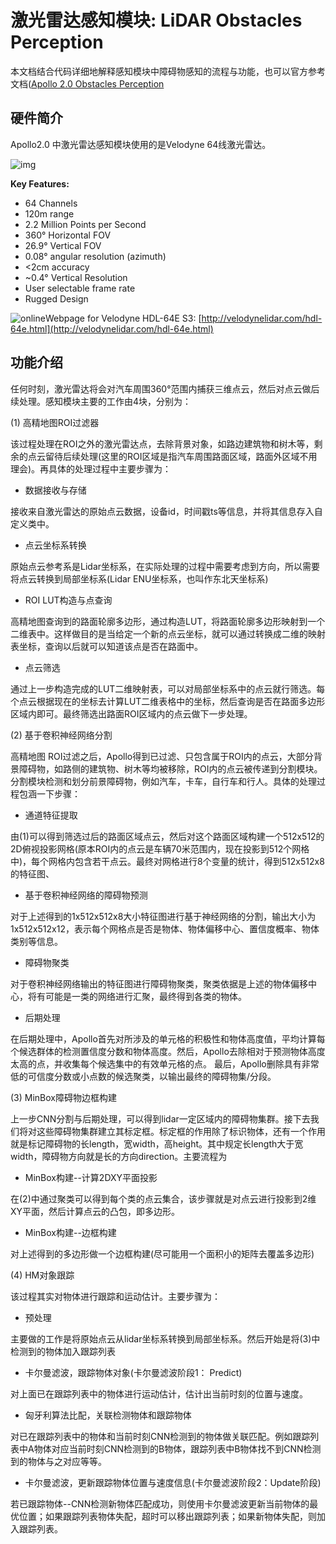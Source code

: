 # 激光雷达感知模块: LiDAR Obstacles Perception

本文档结合代码详细地解释感知模块中障碍物感知的流程与功能，也可以官方参考文档([Apollo 2.0 Obstacles Perception](https://github.com/ApolloAuto/apollo/blob/master/docs/specs/3d_obstacle_perception_cn.md)

## 硬件简介

Apollo2.0 中激光雷达感知模块使用的是Velodyne 64线激光雷达。

![img](https://github.com/YannZyl/Apollo-Note/blob/master/images/perception_obstacles/lidar_pic.png)

**Key Features:**

- 64 Channels
- 120m range
- 2.2 Million Points per Second
- 360° Horizontal FOV
- 26.9° Vertical FOV
- 0.08° angular resolution (azimuth)
- <2cm accuracy
- ~0.4° Vertical Resolution
- User selectable frame rate
- Rugged Design

![online](images/online_icon.png)Webpage for Velodyne HDL-64E S3:
[http://velodynelidar.com/hdl-64e.html](http://velodynelidar.com/hdl-64e.html)

## 功能介绍

任何时刻，激光雷达将会对汽车周围360°范围内捕获三维点云，然后对点云做后续处理。感知模块主要的工作由4块，分别为：

(1) 高精地图ROI过滤器

该过程处理在ROI之外的激光雷达点，去除背景对象，如路边建筑物和树木等，剩余的点云留待后续处理(这里的ROI区域是指汽车周围路面区域，路面外区域不用理会)。再具体的处理过程中主要步骤为：

-  数据接收与存储

接收来自激光雷达的原始点云数据，设备id，时间戳ts等信息，并将其信息存入自定义类中。

- 点云坐标系转换

原始点云参考系是Lidar坐标系，在实际处理的过程中需要考虑到方向，所以需要将点云转换到局部坐标系(Lidar ENU坐标系，也叫作东北天坐标系)

- ROI LUT构造与点查询

高精地图查询到的路面轮廓多边形，通过构造LUT，将路面轮廓多边形映射到一个二维表中。这样做目的是当给定一个新的点云坐标，就可以通过转换成二维的映射表坐标，查询以后就可以知道该点是否在路面中。

- 点云筛选

通过上一步构造完成的LUT二维映射表，可以对局部坐标系中的点云就行筛选。每个点云根据现在的坐标去计算LUT二维表格中的坐标，然后查询是否在路面多边形区域内即可。最终筛选出路面ROI区域内的点云做下一步处理。

(2) 基于卷积神经网络分割

高精地图 ROI过滤之后，Apollo得到已过滤、只包含属于ROI内的点云，大部分背景障碍物，如路侧的建筑物、树木等均被移除，ROI内的点云被传递到分割模块。分割模块检测和划分前景障碍物，例如汽车，卡车，自行车和行人。具体的处理过程包涵一下步骤：

- 通道特征提取

由(1)可以得到筛选过后的路面区域点云，然后对这个路面区域构建一个512x512的2D俯视投影网格(原本ROI内的点云是车辆70米范围内，现在投影到512个网格中)，每个网格内包含若干点云。最终对网格进行8个变量的统计，得到512x512x8的特征图、

- 基于卷积神经网络的障碍物预测

对于上述得到的1x512x512x8大小特征图进行基于神经网络的分割，输出大小为1x512x512x12，表示每个网格点是否是物体、物体偏移中心、置信度概率、物体类别等信息。

- 障碍物聚类

对于卷积神经网络输出的特征图进行障碍物聚类，聚类依据是上述的物体偏移中心，将有可能是一类的网络进行汇聚，最终得到各类的物体。

- 后期处理

在后期处理中，Apollo首先对所涉及的单元格的积极性和物体高度值，平均计算每个候选群体的检测置信度分数和物体高度。然后，Apollo去除相对于预测物体高度太高的点，并收集每个候选集中的有效单元格的点。 最后，Apollo删除具有非常低的可信度分数或小点数的候选聚类，以输出最终的障碍物集/分段。

(3) MinBox障碍物边框构建

上一步CNN分割与后期处理，可以得到lidar一定区域内的障碍物集群。接下去我们将对这些障碍物集群建立其标定框。标定框的作用除了标识物体，还有一个作用就是标记障碍物的长length，宽width，高height。其中规定长length大于宽width，障碍物方向就是长的方向direction。主要流程为

- MinBox构建--计算2DXY平面投影

在(2)中通过聚类可以得到每个类的点云集合，该步骤就是对点云进行投影到2维XY平面，然后计算点云的凸包，即多边形。

- MinBox构建--边框构建

对上述得到的多边形做一个边框构建(尽可能用一个面积小的矩阵去覆盖多边形)


(4) HM对象跟踪

该过程其实对物体进行跟踪和运动估计。主要步骤为：

- 预处理

主要做的工作是将原始点云从lidar坐标系转换到局部坐标系。然后开始是将(3)中检测到的物体加入跟踪列表

- 卡尔曼滤波，跟踪物体对象(卡尔曼滤波阶段1： Predict)

对上面已在跟踪列表中的物体进行运动估计，估计出当前时刻的位置与速度。

- 匈牙利算法比配，关联检测物体和跟踪物体

对已在跟踪列表中的物体和当前时刻CNN检测到的物体做关联匹配。例如跟踪列表中A物体对应当前时刻CNN检测到的B物体，跟踪列表中B物体找不到CNN检测到的物体与之对应等等。

- 卡尔曼滤波，更新跟踪物体位置与速度信息(卡尔曼滤波阶段2：Update阶段)

若已跟踪物体--CNN检测新物体匹配成功，则使用卡尔曼滤波更新当前物体的最优位置；如果跟踪列表物体失配，超时可以移出跟踪列表；如果新物体失配，则加入跟踪列表。